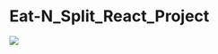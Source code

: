 <h1> Eat-N_Split_React_Project </h1>
<img src="https://github.com/user-attachments/assets/ab621c87-d571-4a34-ad19-a6393d1dfdea" />
